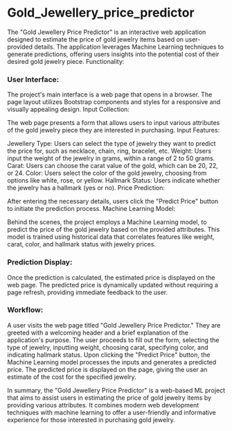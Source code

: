 # Gold_Jewellery_price_predictor
The "Gold Jewellery Price Predictor" is an interactive web application designed to estimate the price of gold jewelry items based on user-provided details. The application leverages Machine Learning techniques to generate predictions, offering users insights into the potential cost of their desired gold jewelry piece.
Functionality:

### User Interface:

The project's main interface is a web page that opens in a browser.
The page layout utilizes Bootstrap components and styles for a responsive and visually appealing design.
Input Collection:

The web page presents a form that allows users to input various attributes of the gold jewelry piece they are interested in purchasing.
Input Features:

Jewellery Type: Users can select the type of jewelry they want to predict the price for, such as necklace, chain, ring, bracelet, etc.
Weight: Users input the weight of the jewelry in grams, within a range of 2 to 50 grams.
Carat: Users can choose the carat value of the gold, which can be 20, 22, or 24.
Color: Users select the color of the gold jewelry, choosing from options like white, rose, or yellow.
Hallmark Status: Users indicate whether the jewelry has a hallmark (yes or no).
Price Prediction:

After entering the necessary details, users click the "Predict Price" button to initiate the prediction process.
Machine Learning Model:

Behind the scenes, the project employs a Machine Learning model, to predict the price of the gold jewelry based on the provided attributes.
This model is trained using historical data that correlates features like weight, carat, color, and hallmark status with jewelry prices.

### Prediction Display:

Once the prediction is calculated, the estimated price is displayed on the web page.
The predicted price is dynamically updated without requiring a page refresh, providing immediate feedback to the user.

### Workflow:

A user visits the web page titled "Gold Jewellery Price Predictor."
They are greeted with a welcoming header and a brief explanation of the application's purpose.
The user proceeds to fill out the form, selecting the type of jewelry, inputting weight, choosing carat, specifying color, and indicating hallmark status.
Upon clicking the "Predict Price" button, the Machine Learning model processes the inputs and generates a predicted price.
The predicted price is displayed on the page, giving the user an estimate of the cost for the specified jewelry.

In summary, the "Gold Jewellery Price Predictor" is a web-based ML project that aims to assist users in estimating the price of gold jewelry items by providing various attributes. It combines modern web development techniques with machine learning to offer a user-friendly and informative experience for those interested in purchasing gold jewelry.
